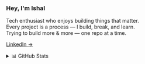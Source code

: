 ### Hey, I'm Ishal

Tech enthusiast who enjoys building things that matter.  
Every project is a process — I build, break, and learn.  
Trying to build more & more — one repo at a time.

[LinkedIn →](https://www.linkedin.com/in/ishal-ahammed-a75851286/)

<details>
  <summary>📊 GitHub Stats</summary>

  <br/>

  <img src="https://github-readme-stats.vercel.app/api?username=loki-369&show_icons=true&theme=tokyonight" width="47%" />
  <img src="https://github-readme-stats.vercel.app/api/top-langs/?username=loki-369&layout=compact&theme=tokyonight" width="47%" />
  <br/>
  <img src="https://github-readme-streak-stats.herokuapp.com/?user=loki-369&theme=tokyonight" width="95%" />

</details>
